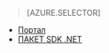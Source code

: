 ﻿> [AZURE.SELECTOR] 
- [Портал](../articles/media-services-portal-encoding-units.md)
- [ПАКЕТ SDK .NET](../articles/media-services-dotnet-encoding-units.md)

<!--HONumber=52-->
